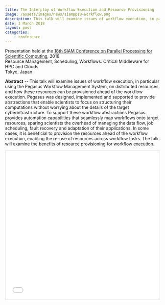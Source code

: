 ```yaml
---
title: The Interplay of Workflow Execution and Resource Provisioning
image: /assets/images/news/siampp18-workflow.png
description: This talk will examine issues of workflow execution, in particular using the Pegasus Workflow Management System, on distributed resources and how these resources can be provisioned ahead of the workflow execution. Pegasus was designed, implemented and supported to provide abstractions that enable scientists to focus on structuring their computations without worrying about the details of the target cyberinfrastructure. To support these workflow abstractions Pegasus provides automation capabilities that seamlessly map workflows onto target resources, sparing scientists the overhead of managing the data flow, job scheduling, fault recovery and adaptation of their applications. In some cases, it is beneficial to provision the resources ahead of the workflow execution, enabling the re-use of resources across workflow tasks. The talk will examine the benefits of resource provisioning for workflow execution.
date: 3 March 2018
layout: post
categories:
    - conference
---
```


Presentation held at the [18th SIAM Conference on Parallel Processing for Scientific Computing](http://siam.org/meetings/pp18/), 2018<br />
Resource Management, Scheduling, Workflows: Critical Middleware for HPC and Clouds<br />
Tokyo, Japan

**Abstract** --  This talk will examine issues of workflow execution, in particular using the Pegasus Workflow Management System, on distributed resources and how these resources can be provisioned ahead of the workflow execution. Pegasus was designed, implemented and supported to provide abstractions that enable scientists to focus on structuring their computations without worrying about the details of the target cyberinfrastructure. To support these workflow abstractions Pegasus provides automation capabilities that seamlessly map workflows onto target resources, sparing scientists the overhead of managing the data flow, job scheduling, fault recovery and adaptation of their applications. In some cases, it is beneficial to provision the resources ahead of the workflow execution, enabling the re-use of resources across workflow tasks. The talk will examine the benefits of resource provisioning for workflow execution. 

<iframe src="//www.slideshare.net/slideshow/embed_code/key/JXNwrbEMkUNs8A" width="595" height="485" frameborder="0" marginwidth="0" marginheight="0" scrolling="no" style="border:1px solid #CCC; border-width:1px; margin-bottom:5px; max-width: 100%;" allowfullscreen> </iframe>
